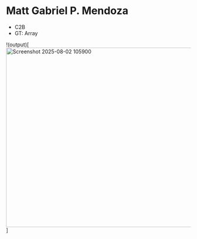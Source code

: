 # Matt Gabriel P. Mendoza
- C2B
- GT: Array


!(output)[<img width="1084" height="490" alt="Screenshot 2025-08-02 105900" src="https://github.com/user-attachments/assets/1dec89a2-4eb6-4b07-9bfa-5a9e145f44aa" />]
